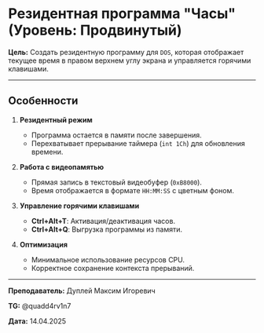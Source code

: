 # Резидентная программа "Часы" (Уровень: Продвинутый)

**Цель:** Создать резидентную программу для `DOS`, которая отображает текущее время в правом верхнем углу экрана и управляется горячими клавишами.

---

## **Особенности**

1. **Резидентный режим**  
   - Программа остается в памяти после завершения.
   - Перехватывает прерывание таймера (`int 1Ch`) для обновления времени.

2. **Работа с видеопамятью**  
   - Прямая запись в текстовый видеобуфер (`0xB8000`).
   - Время отображается в формате `HH:MM:SS` с цветным фоном.

3. **Управление горячими клавишами**  
   - **Ctrl+Alt+T**: Активация/деактивация часов.
   - **Ctrl+Alt+Q**: Выгрузка программы из памяти.

4. **Оптимизация**  
   - Минимальное использование ресурсов CPU.
   - Корректное сохранение контекста прерываний.

---

**Преподаватель:** Дуплей Максим Игоревич

**TG:** @quadd4rv1n7

**Дата:** 14.04.2025

